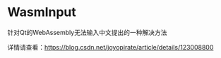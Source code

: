 # WasmInput
 针对Qt的WebAssembly无法输入中文提出的一种解决方法
 
 详情请查看：https://blog.csdn.net/joyopirate/article/details/123008800
